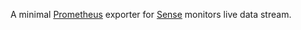 A minimal [Prometheus](https://prometheus.io/) exporter for [Sense](https://sense.com/) monitors live data stream.
